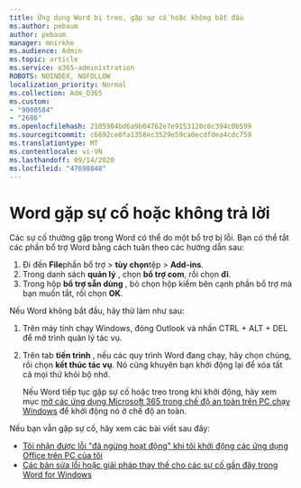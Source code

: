 ```yaml
---
title: Ứng dụng Word bị treo, gặp sự cố hoặc không bắt đầu
ms.author: pebaum
author: pebaum
manager: mnirkhe
ms.audience: Admin
ms.topic: article
ms.service: o365-administration
ROBOTS: NOINDEX, NOFOLLOW
localization_priority: Normal
ms.collection: Adm_O365
ms.custom:
- "9000584"
- "2686"
ms.openlocfilehash: 2105984bd6a9b04762e7e9153120c8c394c0b599
ms.sourcegitcommit: c6692ce0fa1358ec3529e59ca0ecdfdea4cdc759
ms.translationtype: MT
ms.contentlocale: vi-VN
ms.lasthandoff: 09/14/2020
ms.locfileid: "47698848"
---
```

# <a name="word-crashes-or-doesnt-respond"></a>Word gặp sự cố hoặc không trả lời

Các sự cố thường gặp trong Word có thể do một bổ trợ bị lỗi. Bạn có thể tắt các phần bổ trợ Word bằng cách tuân theo các hướng dẫn sau:

1. Đi đến **File**phần bổ trợ  >  **tùy chọn**tệp  >  **Add-ins**.
2. Trong danh sách **quản lý** , chọn **bổ trợ com**, rồi chọn **đi**.
3. Trong hộp **bổ trợ sẵn dùng** , bỏ chọn hộp kiểm bên cạnh phần bổ trợ mà bạn muốn tắt, rồi chọn **OK**.

Nếu Word không bắt đầu, hãy thử làm như sau:

1.   Trên máy tính chạy Windows, đóng Outlook và nhấn CTRL + ALT + DEL để mở trình quản lý tác vụ. 
2. Trên tab **tiến trình** , nếu các quy trình Word đang chạy, hãy chọn chúng, rồi chọn **kết thúc tác vụ**. Nó cũng khuyên bạn khởi động lại để xóa tất cả mọi thứ khỏi bộ nhớ.

    Nếu Word tiếp tục gặp sự cố hoặc treo trong khi khởi động, hãy xem mục [mở các ứng dụng Microsoft 365 trong chế độ an toàn trên PC chạy Windows](https://support.office.com/article/Open-Office-apps-in-safe-mode-on-a-Windows-PC-dedf944a-5f4b-4afb-a453-528af4f7ac72) để khởi động nó ở chế độ an toàn.

Nếu bạn vẫn gặp sự cố, hãy xem các bài viết sau đây: 
- [Tôi nhận được lỗi "đã ngừng hoạt động" khi tôi khởi động các ứng dụng Office trên PC của tôi](https://support.office.com/article/52bd7985-4e99-4a35-84c8-2d9b8301a2fa)
- [Các bản sửa lỗi hoặc giải pháp thay thế cho các sự cố gần đây trong Word for Windows](https://support.office.com/article/bf6bf17c-2807-4871-83ce-e337ae8f0b86)
